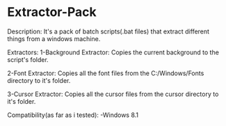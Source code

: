 # Extractor-Pack

Description:
It's a pack of batch scripts(.bat files) that extract different things from a windows machine.

Extractors:
1-Background Extractor:
Copies the current background to the script's folder.

2-Font Extractor:
Copies all the font files from the C:/Windows/Fonts directory to it's folder.

3-Cursor Extractor:
Copies all the cursor files from the cursor directory to it's folder.

Compatibility(as far as i tested):
-Windows 8.1
